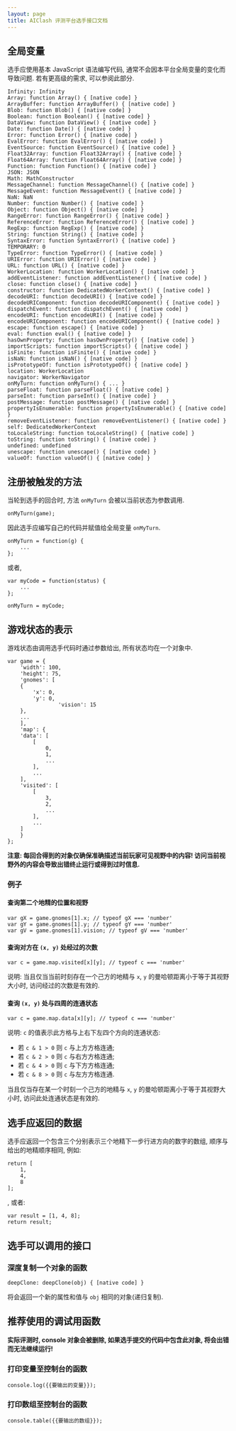 ```yaml
---
layout: page
title: AIClash 评测平台选手接口文档
---
```

## 全局变量

选手应使用基本 JavaScript 语法编写代码, 通常不会因本平台全局变量的变化而导致问题. 若有更高级的需求, 可以参阅此部分. 

	Infinity: Infinity
	Array: function Array() { [native code] }
	ArrayBuffer: function ArrayBuffer() { [native code] }
	Blob: function Blob() { [native code] }
	Boolean: function Boolean() { [native code] }
	DataView: function DataView() { [native code] }
	Date: function Date() { [native code] }
	Error: function Error() { [native code] }
	EvalError: function EvalError() { [native code] }
	EventSource: function EventSource() { [native code] }
	Float32Array: function Float32Array() { [native code] }
	Float64Array: function Float64Array() { [native code] }
	Function: function Function() { [native code] }
	JSON: JSON
	Math: MathConstructor
	MessageChannel: function MessageChannel() { [native code] }
	MessageEvent: function MessageEvent() { [native code] }
	NaN: NaN
	Number: function Number() { [native code] }
	Object: function Object() { [native code] }
	RangeError: function RangeError() { [native code] }
	ReferenceError: function ReferenceError() { [native code] }
	RegExp: function RegExp() { [native code] }
	String: function String() { [native code] }
	SyntaxError: function SyntaxError() { [native code] }
	TEMPORARY: 0
	TypeError: function TypeError() { [native code] }
	URIError: function URIError() { [native code] }
	URL: function URL() { [native code] }
	WorkerLocation: function WorkerLocation() { [native code] }
	addEventListener: function addEventListener() { [native code] }
	close: function close() { [native code] }
	constructor: function DedicatedWorkerContext() { [native code] }
	decodeURI: function decodeURI() { [native code] }
	decodeURIComponent: function decodeURIComponent() { [native code] }
	dispatchEvent: function dispatchEvent() { [native code] }
	encodeURI: function encodeURI() { [native code] }
	encodeURIComponent: function encodeURIComponent() { [native code] }
	escape: function escape() { [native code] }
	eval: function eval() { [native code] }
	hasOwnProperty: function hasOwnProperty() { [native code] }
	importScripts: function importScripts() { [native code] }
	isFinite: function isFinite() { [native code] }
	isNaN: function isNaN() { [native code] }
	isPrototypeOf: function isPrototypeOf() { [native code] }
	location: WorkerLocation
	navigator: WorkerNavigator
	onMyTurn: function onMyTurn() { ... }
	parseFloat: function parseFloat() { [native code] }
	parseInt: function parseInt() { [native code] }
	postMessage: function postMessage() { [native code] }
	propertyIsEnumerable: function propertyIsEnumerable() { [native code] }
	removeEventListener: function removeEventListener() { [native code] }
	self: DedicatedWorkerContext
	toLocaleString: function toLocaleString() { [native code] }
	toString: function toString() { [native code] }
	undefined: undefined
	unescape: function unescape() { [native code] }
	valueOf: function valueOf() { [native code] }

## 注册被触发的方法

当轮到选手的回合时, 方法 `onMyTurn` 会被以当前状态为参数调用. 

	onMyTurn(game);

因此选手应编写自己的代码并赋值给全局变量 `onMyTurn`. 

	onMyTurn = function(g) {
		...
	};

或者, 

	var myCode = function(status) {
		...
	};

	onMyTurn = myCode;

## 游戏状态的表示

游戏状态由调用选手代码时通过参数给出, 所有状态均在一个对象中. 

	var game = {
	    'width': 100, 
	    'height': 75, 
	    'gnomes': [
		{
		    'x': 0, 
		    'y': 0, 
                    'vision': 15
		}, 
		...
	    ], 
	    'map': {
		'data': [
		    [
		        0,
		        1,
		        ...
		    ],
		    ...
		],
		'visited': [
		    [
		        3, 
		        2, 
		        ...
		    ],
		    ...
		]
	    }
	};

**注意: 每回合得到的对象仅确保准确描述当前玩家可见视野中的内容! 访问当前视野外的内容会导致出错终止运行或得到过时信息.**

### 例子

#### 查询第二个地精的位置和视野

	var gX = game.gnomes[1].x; // typeof gX === 'number'
	var gY = game.gnomes[1].y; // typeof gY === 'number'
	var gV = game.gnomes[1].vision; // typeof gV === 'number'

#### 查询对方在 `(x, y)` 处经过的次数

	var c = game.map.visited[x][y]; // typeof c === 'number'

说明: 当且仅当当前时刻存在一个己方的地精与 `x`, `y` 的曼哈顿距离小于等于其视野大小时, 访问经过的次数是有效的. 

#### 查询 `(x, y)` 处与四周的连通状态

	var c = game.map.data[x][y]; // typeof c === 'number'

说明: `c` 的值表示此方格与上右下左四个方向的连通状态: 

* 若 `c & 1 > 0` 则 `c` 与上方方格连通; 
* 若 `c & 2 > 0` 则 `c` 与右方方格连通; 
* 若 `c & 4 > 0` 则 `c` 与下方方格连通; 
* 若 `c & 8 > 0` 则 `c` 与左方方格连通. 

当且仅当存在某一个时刻一个己方的地精与 `x`, `y` 的曼哈顿距离小于等于其视野大小时, 访问此处连通状态是有效的. 

## 选手应返回的数据

选手应返回一个包含三个分别表示三个地精下一步行进方向的数字的数组, 顺序与给出的地精顺序相同, 例如: 

    return [
        1, 
        4, 
        8
    ];

, 或者: 

    var result = [1, 4, 8];
    return result;

## 选手可以调用的接口

### 深度复制一个对象的函数

	deepClone: deepClone(obj) { [native code] }

将会返回一个新的属性和值与 `obj` 相同的对象(递归复制). 

## 推荐使用的调试用函数

**实际评测时, console 对象会被删除, 如果选手提交的代码中包含此对象, 将会出错而无法继续运行!**

### 打印变量至控制台的函数

	console.log({{要输出的变量}});

### 打印数组至控制台的函数

	console.table({{要输出的数组}});
